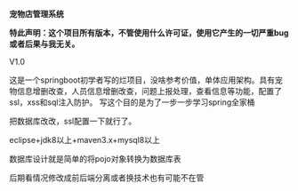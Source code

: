 **宠物店管理系统**


**特此声明：这个项目所有版本，不管使用什么许可证，使用它产生的一切严重bug或者后果与我无关。**

V1.0

这是一个springboot初学者写的烂项目，没啥参考价值，单体应用架构。具有宠物信息增删改查，人员信息增删改查，问题上报处理，查看信息等功能，配置了ssl，xss和sql注入防护。
写这个目的是为了一步一步学习spring全家桶

把数据库改改，ssl配置一下就行了。

eclipse+jdk8以上+maven3.x+mysql8以上

数据库设计就是简单的将pojo对象转换为数据库表

后期看情况修改成前后端分离或者换技术也有可能不在管
